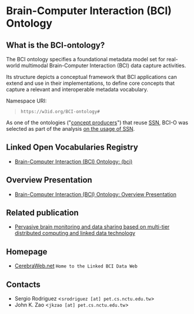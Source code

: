# Brain-Computer Interaction (BCI) Ontology

## What is the BCI-ontology?

The BCI ontology specifies a foundational metadata model set for real-world multimodal Brain-Computer Interaction (BCI) data capture activities.

Its structure depicts a conceptual framework that BCI applications can extend and use in their implementations, to define core concepts that capture a relevant and interoperable metadata vocabulary.

Namespace URI: 

> <i class="icon-file"></i>`https://w3id.org/BCI-ontology#`

As one of the ontologies ("[concept producers](https://w3c.github.io/sdw/ssn-usage/#usage-ontologies "OGC & W3C, On the usage of the SSN ontology (W3C Document): (3) Usage in ontologies (Producers)")") that reuse [SSN](https://www.w3.org/TR/vocab-ssn/ "OGC & W3C, Semantic Sensor Network"), BCI-O was selected as part of the analysis [on the usage of SSN](https://w3c.github.io/sdw/ssn-usage/ "OGC & W3C, On the usage of the SSN ontology (W3C Document)").

## Linked Open Vocabularies Registry

- [Brain-Computer Interaction (BCI) Ontology: (bci)](http://lov.okfn.org/dataset/lov/vocabs/bci)

## Overview Presentation

- [Brain-Computer Interaction (BCI) Ontology: Overview Presentation](http://prezi.com/rbzrzgr2wgdi/?utm_campaign=share&utm_medium=copy&rc=ex0share)

## Related publication

- [Pervasive brain monitoring and data sharing based on multi-tier distributed computing and linked data technology](http://journal.frontiersin.org/article/10.3389/fnhum.2014.00370/full "Frontiers in Human Neuroscience: Technology Report Article")

## Homepage

- [CerebraWeb.net](http://cerebraweb.net) `Home to the Linked BCI Data Web`

## Contacts

- Sergio Rodriguez <`srodriguez [at] pet.cs.nctu.edu.tw`>
- John K. Zao <`jkzao [at] pet.cs.nctu.edu.tw`>
